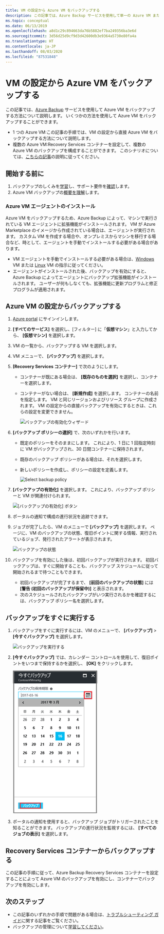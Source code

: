 ```yaml
---
title: VM の設定から Azure VM をバックアップする
description: この記事では、Azure Backup サービスを使用して単一の Azure VM または複数の Azure VM をバックアップする方法について説明します。
ms.topic: conceptual
ms.date: 06/13/2019
ms.openlocfilehash: a8d1c29c894663da76b5882ef7ba249356ba3e6d
ms.sourcegitcommit: 3d56d25d9cf9d3d42600db3e9364a5730e80fa4a
ms.translationtype: HT
ms.contentlocale: ja-JP
ms.lasthandoff: 08/03/2020
ms.locfileid: "87531848"
---
```

# <a name="back-up-an-azure-vm-from-the-vm-settings"></a>VM の設定から Azure VM をバックアップする

この記事では、[Azure Backup](backup-overview.md) サービスを使用して Azure VM をバックアップする方法について説明します。 いくつかの方法を使用して Azure VM をバックアップすることができます。

- 1 つの Azure VM:この記事の手順では、VM の設定から直接 Azure VM をバックアップする方法について説明します。
- 複数の Azure VM:Recovery Services コンテナーを設定して、複数の Azure VM のバックアップを構成することができます。 このシナリオについては、[こちらの記事](backup-azure-arm-vms-prepare.md)の説明に従ってください。

## <a name="before-you-start"></a>開始する前に

1. バックアップのしくみを[学習](backup-architecture.md#how-does-azure-backup-work)し、サポート要件を[確認](backup-support-matrix.md#azure-vm-backup-support)します。
2. Azure VM バックアップの[概要を理解](backup-azure-vms-introduction.md)します。

### <a name="azure-vm-agent-installation"></a>Azure VM エージェントのインストール

Azure VM をバックアップするため、Azure Backup によって、マシンで実行されている VM エージェントに拡張機能がインストールされます。 VM が Azure Marketplace のイメージから作成されている場合は、エージェントが実行されます。 カスタム VM を作成する場合や、オンプレミスからマシンを移行する場合など、時として、エージェントを手動でインストールする必要がある場合があります。

- VM エージェントを手動でインストールする必要がある場合は、[Windows](../virtual-machines/extensions/agent-windows.md) VM または [Linux](../virtual-machines/extensions/agent-linux.md) VM の指示に従ってください。
- エージェントがインストールされた後、バックアップを有効にすると、Azure Backup によってエージェントにバックアップ拡張機能がインストールされます。 ユーザーが何もしなくても、拡張機能に更新プログラムと修正プログラムが適用されます。

## <a name="back-up-from-azure-vm-settings"></a>Azure VM の設定からバックアップする

1. [Azure portal](https://portal.azure.com/) にサインインします。
2. **[すべてのサービス]** を選択し、[フィルター] に「**仮想マシン**」と入力してから、 **[仮想マシン]** を選択します。
3. VM の一覧から、バックアップする VM を選択します。
4. VM メニューで、 **[バックアップ]** を選択します。
5. **[Recovery Services コンテナー]** で次のようにします。
   - コンテナーが既にある場合は、 **[既存のものを選択]** を選択し、コンテナーを選択します。
   - コンテナーがない場合は、 **[新規作成]** を選択します。 コンテナーの名前を指定します。 VM と同じリージョンおよびリソース グループに作成されます。 VM の設定からの直接バックアップを有効にするときは、これらの設定を変更できません。

        ![バックアップの有効化ウィザード](./media/backup-azure-vms-first-look-arm/vm-menu-enable-backup-small.png)

6. **[バックアップ ポリシーの選択]** で、次のいずれかを行います。

   - 既定のポリシーをそのままにします。 これにより、1 日に 1 回指定時刻に VM がバックアップされ、30 日間コンテナーに保持されます。
   - 既存のバックアップ ポリシーがある場合は、それを選択します。
   - 新しいポリシーを作成し、ポリシーの設定を定義します。  

       ![Select backup policy](./media/backup-azure-vms-first-look-arm/set-backup-policy.png)

7. **[バックアップの有効化]** を選択します。 これにより、バックアップ ポリシーと VM が関連付けられます。

    ![[バックアップの有効化] ボタン](./media/backup-azure-vms-first-look-arm/vm-management-menu-enable-backup-button.png)

8. ポータルの通知で構成の進行状況を追跡できます。
9. ジョブが完了したら、VM のメニューで **[バックアップ]** を選択します。 ページに、VM のバックアップの状態、復旧ポイントに関する情報、実行されているジョブ、発行されたアラートが表示されます。

   ![バックアップの状態](./media/backup-azure-vms-first-look-arm/backup-item-view-update.png)

10. バックアップを有効にした後は、初回バックアップが実行されます。 初回バックアップは、すぐに開始することも、バックアップ スケジュールに従って開始されるまで待つこともできます。
    - 初回バックアップが完了するまで、 **[前回のバックアップの状態]** には **[警告 (初回のバックアップが保留中)]** と表示されます。
    - 次のスケジュールされたバックアップがいつ実行されるかを確認するには、バックアップ ポリシー名を選択します。

## <a name="run-a-backup-immediately"></a>バックアップをすぐに実行する

1. バックアップをすぐに実行するには、VM のメニューで、 **[バックアップ]**  >  **[今すぐバックアップ]** を選択します。

    ![バックアップを実行する](./media/backup-azure-vms-first-look-arm/backup-now-update.png)

2. **[今すぐバックアップ]** では、カレンダー コントロールを使用して、復旧ポイントをいつまで保持するかを選択し、 **[OK]** をクリックします。

    ![バックアップ リテンション期間の期限](./media/backup-azure-vms-first-look-arm/backup-now-blade-calendar.png)

3. ポータルの通知を使用すると、バックアップ ジョブがトリガーされたことを知ることができます。 バックアップの進行状況を監視するには、 **[すべてのジョブの表示]** を選択します。

## <a name="back-up-from-the-recovery-services-vault"></a>Recovery Services コンテナーからバックアップする

この記事の手順に従って、Azure Backup Recovery Services コンテナーを設定することによって Azure VM のバックアップを有効にし、コンテナーでバックアップを有効にします。

## <a name="next-steps"></a>次のステップ

- この記事のいずれかの手順で問題がある場合は、[トラブルシューティング ガイド](backup-azure-vms-troubleshoot.md)に関する記事をご覧ください。
- バックアップの管理について[学習してください](backup-azure-manage-vms.md)。
